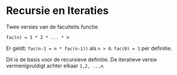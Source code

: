 # Recursie en Iteraties

Twee versies van de faculteits functie.

 ```fac(n) = 1 * 2 * ... * n```

 Er geldt: ```fac(n-1 = n * fac(n-1))``` als ```n > 0```. ```fac(0) = 1``` per definitie.

 Dit is de basis voor de recursieve definitie. De iteratieve versie vermenigvuldigt achter elkaar ```1,2, ..,n```.
